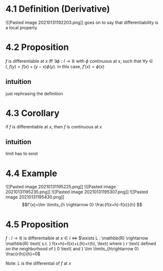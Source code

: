 # 4.1 Definition (Derivative)
![[Pasted image 20210131192203.png]]
goes on to say that differentiability is a local property

# 4.2 Proposition
$f$ is differentiable at $x$ iff $\exists \phi : I \rightarrow \mathbb{R}$ with $\phi$ continuous at $x$, such that $\forall y \in I, \ f(y)=f(x)+(y-x)\phi(y)$.
in this case, $f'(x)=\phi(x)$

## intuition
just rephrasing the definition

# 4.3 Corollary
if $f$ is differentiable at $x$, then $f$ is continuous at $x$

## intuition
limit has to exist

# 4.4 Example
![[Pasted image 20210131195225.png]]
![[Pasted image 20210131195235.png]]
![[Pasted image 20210131195307.png]]
![[Pasted image 20210131195430.png]]
$$f'(x)=\lim \limits_{h \rightarrow 0} \frac{f(x+h)-f(x)}{h} $$

# 4.5 Proposition
$f: I \rightarrow \mathbb{R}$ is differentaible at $x\in I$ 
<=> 
$\exists L : \mathbb{R} \rightarrow \mathbb{R} \text{ s.t. } f(x+h)=f(x)+L(h)+r(h), \text{ where } r \text{ defined on the neighborhood of } 0 \text{ and } \lim \limits_{h\rightarrow 0} \frac{r(h)}{h}=0$

Note: $L$ is the differential of $f$ at $x$
